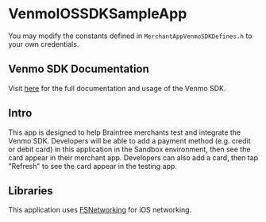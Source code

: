 VenmoIOSSDKSampleApp
=================

You may modify the constants defined in `MerchantAppVenmoSDKDefines.h` to your own credentials.

## Venmo SDK Documentation ##

Visit [here](https://www.braintreepayments.com/docs/ruby/venmosdk/ios) for the full documentation and usage of the Venmo SDK.

## Intro ##

This app is designed to help Braintree merchants test and integrate the Venmo SDK. Developers will be able to add a payment method (e.g. credit or debit card) in this application in the Sandbox environment, then see the card appear in their merchant app. Developers can also add a card, then tap "Refresh" to see the card appear in the testing app.

## Libraries ##

This application uses [FSNetworking](https://github.com/foursquare/FSNetworking) for iOS networking.

